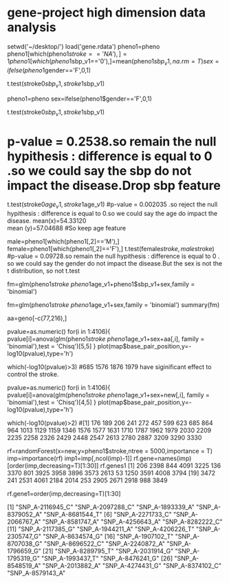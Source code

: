 # gene-project high dimension data analysis
setwd('~/desktop/')
load('gene.rdata')
pheno1=pheno
pheno1[which(pheno1$stroke=='NA'),]=1
pheno1[which(pheno1$sbp_v1=='0'),]=mean(pheno1$sbp_v1,na.rm=T)
sex=ifelse(pheno1$gender=='F',0,1)

t.test(stroke0$sbp_v1,stroke1$sbp_v1)




pheno1=pheno
sex=ifelse(pheno1$gender=='F',0,1)

t.test(stroke0$sbp_v1,stroke1$sbp_v1)
# p-value = 0.2538.so remain the null hypithesis : difference is equal to 0 .so we could say the sbp do not impact the disease.Drop sbp feature

t.test(stroke0$age_v1,stroke1$age_v1)
#p-value = 0.002035 .so reject the null hypithesis : difference is equal to 0.so we could say the age do impact the disease.
mean(x)=54.33120  
mean (y)=57.04688
#So keep age feature


male=pheno1[which(pheno1[,2]=='M'),]
female=pheno1[which(pheno1[,2]=='F'),]
t.test(female$stroke,male$stroke)
#p-value = 0.09728.so remain the null hypithesis : difference is equal to 0 . so we could say the gender do not impact the disease.But the sex is not the t distribution, so not t.test

fm=glm(pheno1$stroke~pheno1$age_v1+pheno1$sbp_v1+sex,family = 'binomial')

fm=glm(pheno1$stroke~pheno1$age_v1+sex,family = 'binomial')
summary(fm)

aa=geno[-c(77,216),]

pvalue=as.numeric()
for(i in 1:4106){
  pvalue[i]=anova(glm(pheno1$stroke~pheno1$age_v1+sex+aa[,i],
                      family = 'binomial'),test = 'Chisq')[5,5]
}
plot(map$base_pair_position,y=-log10(pvalue),type='h')

which(-log10(pvalue)>3)
#685 1576 1876 1979  have siginificant effect to control the stroke.



pvalue=as.numeric()
for(i in 1:4106){
  pvalue[i]=anova(glm(pheno1$stroke~pheno1$age_v1+sex+new[,i],
                      family = 'binomial'),test = 'Chisq')[4,5]
}
plot(map$base_pair_position,y=-log10(pvalue),type='h')

which(-log10(pvalue)>2)
#[1]  176  189  206  241  272  457  599  623  685  864  964 1013 1129 1159 1346 1576 1577 1631 1710 1787 1962 1979 2030 2209 2235 2258 2326 2429 2448 2547 2613 2780 2887 3209 3290 3330

rf=randomForest(x=new,y=pheno1$stroke,ntree = 5000,importance = T)
imp=importance(rf)
imp1=imp[,ncol(imp)-1]]
rf.gene=names(imp)[order(imp,decreasing=T)[1:30]]
rf.genes1
 [1]  206 2398  844 4091 3225  136 3370  801 3925 3958 3896 3573 2613   53 1250 3591 4008 3794
[19] 3472  241 2531 4061 2184 2014  253 2905 2671 2918  988 3849

rf.gene1=order(imp,decreasing=T)[1:30]

[1] "SNP_A-2116945_C" "SNP_A-2097288_C" "SNP_A-1893339_A" "SNP_A-8379052_A" "SNP_A-8681544_T"
 [6] "SNP_A-2271733_C" "SNP_A-2066767_A" "SNP_A-8581747_A" "SNP_A-4256643_A" "SNP_A-8282222_C"
[11] "SNP_A-2117385_G" "SNP_A-1944211_A" "SNP_A-4206226_T" "SNP_A-2305747_G" "SNP_A-8634574_G"
[16] "SNP_A-1907102_T" "SNP_A-8707038_G" "SNP_A-8696522_C" "SNP_A-2240872_A" "SNP_A-1796659_G"
[21] "SNP_A-8289795_T" "SNP_A-2031914_G" "SNP_A-1795319_G" "SNP_A-1993437_T" "SNP_A-8476241_G"
[26] "SNP_A-8548519_A" "SNP_A-2013882_A" "SNP_A-4274431_G" "SNP_A-8374102_C" "SNP_A-8579143_A"
